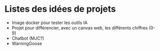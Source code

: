 # Listes des idées de projets

- Image docker pour tester les outils IA
- Projet pour différencier, avec un canvas web, les différents chiffres (0-9)
- Chatbot (MJC?)
- WarningGoose